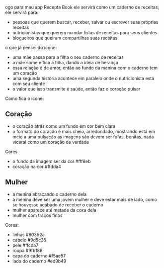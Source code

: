ogo para meu app Recepta Book ele servirá como um caderno de receitas; ele servirá para:

- pessoas que querem buscar, receber, salvar ou escrever suas próprias receitas
- nutricionistas que querem mandar listas de receitas para seus clientes
- blogueiros que queiram compartilhas suas receitas

o que já pensei do ícone:

- uma mãe passa para a filha o seu caderno de receitas
- a mãe some e fica a filha, dando a ideia de herança
- essa relação é de amor, então ao fundo da menina com o caderno tem um coração
- uma segunda história acontece em paralelo onde o nutricionista está com seu cliente
- o valor que isso transmite é saúde, então faz o coração pulsar

Como fica o ícone:

## Coração

- o coração atrás como um fundo em cor bem clara
- o formato do coração é mais cheio, arredondado, mostrando está em meio a uma pulsação as imagens são devem ser fofas, bonitas, nada viceral como um coração de verdade

Cores

- o fundo da imagem ser da cor #fff8eb
- coração na cor #ffdda4

## Mulher

- a menina abraçando o caderno dela
- a menina deve ser uma jovem mulher e deve estar mais de lado, como se houvesse acabado de receber o caderno
- mulher aparece até metade da coxa dela
- mulher com traços finos

Cores:

- linhas #603b2a
- cabelo #9d5c35
- pele #ffcda7
- roupa #9fb188
- capa do caderno #f5ae57
- lado do caderno #ed9b49
